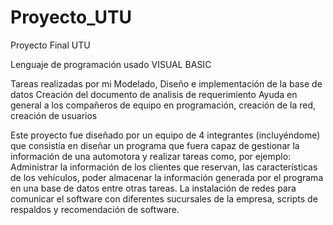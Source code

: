 # Proyecto_UTU

Proyecto Final UTU

Lenguaje de programación usado VISUAL BASIC

Tareas realizadas por mi 
Modelado, Diseño e implementación de la base de datos
Creación del documento de analisis de requerimiento
Ayuda en general a los compañeros de equipo en programación, creación de la red, creación de usuarios

Este proyecto fue diseñado por un equipo de 4 integrantes (incluyéndome) que consistía en diseñar un programa que fuera capaz de gestionar la información de una automotora y realizar tareas como, por ejemplo: Administrar la información de los clientes que reservan, las características de los vehículos, poder almacenar la información generada por el programa en una base de datos entre otras tareas. La instalación de redes para comunicar el software con diferentes sucursales de la empresa, scripts de respaldos y recomendación de software.
